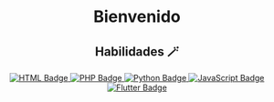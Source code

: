 <div align="center">
  <h1>Bienvenido</h1> 
</div>

<div align="center">
  <h2>Habilidades 🪄</h2> 
</div>

<div id="badges" align="center">
  <!-- HTML Badge -->
  <a href="#" target="_blank">
    <img src="https://img.shields.io/badge/HTML5-orange?style=for-the-badge&logo=html5&logoColor=white" alt="HTML Badge"/>
  </a>
  
  <a href="#" target="_blank">
  <img src="https://img.shields.io/badge/PHP-purple?style=for-the-badge&logo=php&logoColor=white" alt="PHP Badge"/>
</a>

  <!-- Python Badge -->
  <a href="#" target="_blank">
    <img src="https://img.shields.io/badge/Python-blue?style=for-the-badge&logo=python&logoColor=white" alt="Python Badge"/>
  </a>

  <!-- JavaScript Badge -->
  <a href="#" target="_blank">
    <img src="https://img.shields.io/badge/JavaScript-yellow?style=for-the-badge&logo=javascript&logoColor=white" alt="JavaScript Badge"/>
  </a>

  <!-- Flutter Badge -->
  <a href="#" target="_blank">
    <img src="https://img.shields.io/badge/Flutter-blue?style=for-the-badge&logo=flutter&logoColor=white" alt="Flutter Badge"/>
  </a>
</div>
